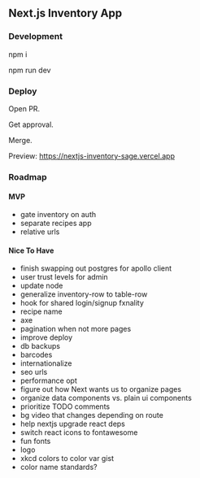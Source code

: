 ## Next.js Inventory App

### Development

npm i

npm run dev

### Deploy

Open PR.

Get approval.

Merge.

Preview: https://nextjs-inventory-sage.vercel.app

### Roadmap

#### MVP

- gate inventory on auth
- separate recipes app
- relative urls

#### Nice To Have

- finish swapping out postgres for apollo client
- user trust levels for admin
- update node
- generalize inventory-row to table-row
- hook for shared login/signup fxnality
- recipe name
- axe
- pagination when not more pages
- improve deploy
- db backups
- barcodes
- internationalize
- seo urls
- performance opt
- figure out how Next wants us to organize pages
- organize data components vs. plain ui components
- prioritize TODO comments
- bg video that changes depending on route
- help nextjs upgrade react deps
- switch react icons to fontawesome
- fun fonts
- logo
- xkcd colors to color var gist
- color name standards?
